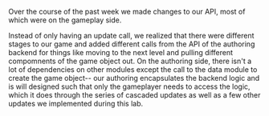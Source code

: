 Over the course of the past week we made changes to our API, most of which were on the gameplay side.

Instead of only having an update call, we realized that there were different stages to our game and added different calls from the API of the authoring backend for things like moving to the next level and pulling different compomnents of the game object out. On the authoring side, there isn't a lot of dependencies on other modules except the call to the data module to create the game object-- our authoring encapsulates the backend logic and is will designed such that only the gameplayer needs to access the logic, which it does through the series of cascaded updates as well as a few other updates we implemented during this lab. 